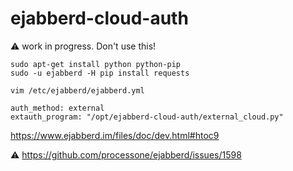 # ejabberd-cloud-auth

:warning: work in progress. Don't use this!

```
sudo apt-get install python python-pip
sudo -u ejabberd -H pip install requests

vim /etc/ejabberd/ejabberd.yml

auth_method: external
extauth_program: "/opt/ejabberd-cloud-auth/external_cloud.py"
```

https://www.ejabberd.im/files/doc/dev.html#htoc9

:warning: https://github.com/processone/ejabberd/issues/1598
